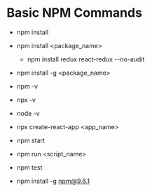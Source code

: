 # Basic NPM Commands

- npm install

- npm install <package_name>

    + npm install redux react-redux --no-audit

- npm install -g <package_name>

- npm -v

- npx -v

- node -v

- npx create-react-app <app_name>

- npm start

- npm run <script_name>

- npm test

- npm install -g npm@9.6.1
